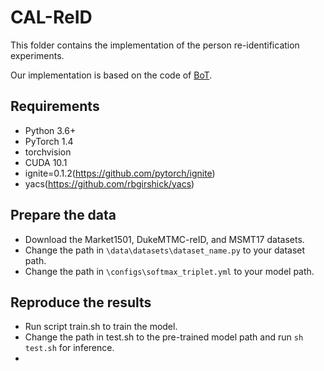 # CAL-ReID
This folder contains the implementation of the person re-identification experiments.

Our implementation is based on the code of [BoT](https://github.com/michuanhaohao/reid-strong-baseline).

## Requirements
- Python 3.6+
- PyTorch 1.4
- torchvision
- CUDA 10.1
- ignite=0.1.2(https://github.com/pytorch/ignite)
- yacs(https://github.com/rbgirshick/yacs)

## Prepare the data
- Download the Market1501, DukeMTMC-reID, and MSMT17 datasets.
- Change the path in `\data\datasets\dataset_name.py` to your dataset path.
- Change the path in `\configs\softmax_triplet.yml` to your model path.

## Reproduce the results
- Run script train.sh to train the model.
- Change the path in test.sh to the pre-trained model path and run `sh test.sh` for inference.
- 
